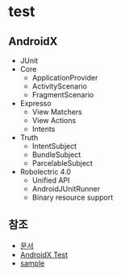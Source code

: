 # test
## AndroidX
 * JUnit
 * Core
   * ApplicationProvider
   * ActivityScenario
   * FragmentScenario
 * Expresso
   * View Matchers
   * View Actions
   * Intents
 * Truth
   * IntentSubject
   * BundleSubject
   * ParcelableSubject
 * Robolectric 4.0
   * Unified API
   * AndroidJUnitRunner
   * Binary resource support
## 참조
 * [문서](https://developer.android.com/testing)
 * [AndroidX Test](https://github.com/android/android-test)
 * [sample](https://github.com/googlesamples/android-testing)